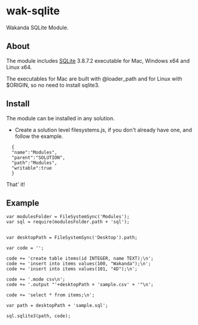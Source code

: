 wak-sqlite
==========

Wakanda SQLite Module.

About
-----

The module includes [SQLite](http://www.sqlite.org) 3.8.7.2 executable for Mac, Windows x64 and Linux x64.

The executables for Mac are built with @loader_path and for Linux with $ORIGIN, so no need to install sqlite3.

Install
-------
The module can be installed in any solution.

* Create a solution level filesystems.js, if you don't already have one, and follow the example.
```
  {
  "name":"Modules",
  "parent":"SOLUTION",
  "path":"Modules",
  "writable":true
  }  
```

That' it!

Example
-------
```
var modulesFolder = FileSystemSync('Modules');
var sql = require(modulesFolder.path + 'sql');


var desktopPath = FileSystemSync('Desktop').path;

var code = '';

code += 'create table items(id INTEGER, name TEXT);\n';
code += 'insert into items values(100, "Wakanda");\n';
code += 'insert into items values(101, "4D");\n';

code += '.mode csv\n';
code += '.output "'+desktopPath + 'sample.csv' + '"\n';

code += 'select * from items;\n';

var path = desktopPath + 'sample.sql';

sql.sqlite3(path, code);
```

